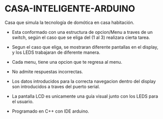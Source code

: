 # CASA-INTELIGENTE-ARDUINO
Casa que simula la tecnología de domótica en casa habitación.


- Esta conformado con una estructura de opcion/Menu a traves de un switch, según el caso que se eliga del (1 al 3) realizara cierta tarea.

- Segun el caso que eliga, se mostraran diferente pantallas en el display, y los LEDS trabajaran de diferente manera.

- Cada menu, tiene una opcion que te regresa al menu.

- No admite respuestas incorrectas.

- Los datos introducidos para la correcta navegacion dentro del display son introducidos a traves del puerto serial.

- La pantalla LCD es unicamente una guía visual junto con los LEDS para el usuario.

- Programado en C++ con IDE arduino.

